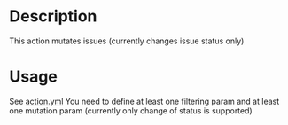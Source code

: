 # Description

This action mutates issues (currently changes issue status only)

# Usage

See [action.yml](https://github.com/CactusZ/linear-move-issues/blob/master/action.yml)
You need to define at least one filtering param and at least one mutation param (currently only change of status is supported)
